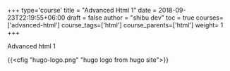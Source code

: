 +++
type='course'
title = "Advanced Html 1"
date = 2018-09-23T22:19:55+06:00
draft = false
author = "shibu dev"
toc = true
courses=['advanced-html']
course_tags=['html']
course_parents=['html']
weight= 1 
+++

Advanced html 1

{{<cfig "hugo-logo.png" "hugo logo from hugo site">}}

<!-- <img src="/courses/html/advanced-html/advanced-html-1/hugo-logo.png" alt="">
![A Chapter](/installation/images/chapter.png?classes=shadow&width=60pc)
 -->